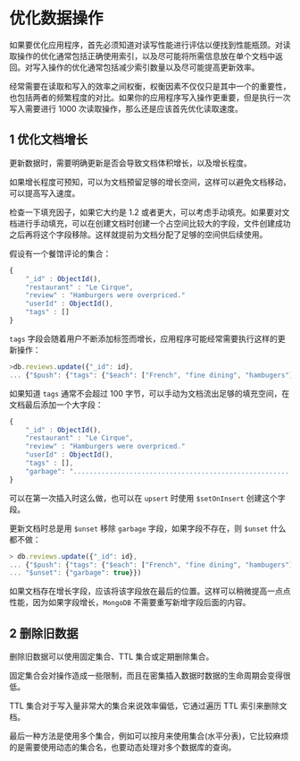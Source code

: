 # 优化数据操作

如果要优化应用程序，首先必须知道对读写性能进行评估以便找到性能瓶颈。对读取操作的优化通常包括正确使用索引，以及尽可能将所需信息放在单个文档中返回。对写入操作的优化通常包括减少索引数量以及尽可能提高更新效率。

经常需要在读取和写入的效率之间权衡，权衡因素不仅仅只是其中一个的重要性，也包括两者的频繁程度的对比。如果你的应用程序写入操作更重要，但是执行一次写入需要进行 1000 次读取操作，那么还是应该首先优化读取速度。

## 1 优化文档增长

更新数据时，需要明确更新是否会导致文档体积增长，以及增长程度。

如果增长程度可预知，可以为文档预留足够的增长空间，这样可以避免文档移动，可以提高写入速度。

检查一下填充因子，如果它大约是 1.2 或者更大，可以考虑手动填充。如果要对文档进行手动填充，可以在创建文档时创建一个占空间比较大的字段，文件创建成功之后再将这个字段移除。这样就提前为文档分配了足够的空间供后续使用。

假设有一个餐馆评论的集合：

```js
{
    "_id" : ObjectId(),
    "restaurant" : "Le Cirque",
    "review" : "Hamburgers were overpriced."
    "userId" : ObjectId(),
    "tags" : []
}
```

`tags` 字段会随着用户不断添加标签而增长，应用程序可能经常需要执行这样的更新操作：

```js
>db.reviews.update({"_id": id},
... {"$push": {"tags": {"$each": ["French", "fine dining", "hambugers"]}}})
```

如果知道 `tags` 通常不会超过 100 字节，可以手动为文档流出足够的填充空间，在文档最后添加一个大字段：

```js
{
    "_id" : ObjectId(),
    "restaurant" : "Le Cirque",
    "review" : "Hamburgers were overpriced."
    "userId" : ObjectId(),
    "tags" : [],
    "garbage": "......................................................................"
}
```

可以在第一次插入时这么做，也可以在 `upsert` 时使用 `$setOnInsert` 创建这个字段。

更新文档时总是用 `$unset` 移除 `garbage` 字段，如果字段不存在，则 `$unset` 什么都不做：

```js
> db.reviews.update({"_id": id},
... {"$push": {"tags": {"$each": ["French", "fine dining", "hambugers"]}},
... "$unset": {"garbage": true}})
```

如果文档存在增长字段，应该将该字段放在最后的位置。这样可以稍微提高一点点性能，因为如果字段增长，`MongoDB` 不需要重写新增字段后面的内容。

## 2 删除旧数据

删除旧数据可以使用固定集合、TTL 集合或定期删除集合。

固定集合会对操作造成一些限制，而且在密集插入数据时数据的生命周期会变得很低。

TTL 集合对于写入量非常大的集合来说效率偏低，它通过遍历 TTL 索引来删除文档。

最后一种方法是使用多个集合，例如可以按月来使用集合(水平分表)，它比较麻烦的是需要使用动态的集合名，也要动态处理对多个数据库的查询。
